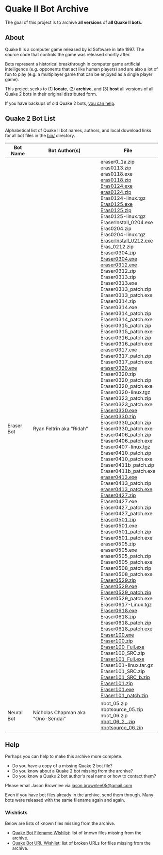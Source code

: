 # Quake II Bot Archive

The goal of this project is to archive **all versions** of **all Quake II bots**.

## About

Quake II is a computer game released by id Software in late 1997. The source code that controls the game was released shortly after.

Bots represent a historical breakthrough in computer game artificial intelligence (e.g. opponents that act like human players) and are also a lot of fun to play (e.g. a multiplayer game that can be enjoyed as a single player game).

This project seeks to (1) **locate**, (2) **archive**, and (3) **host** all versions of all Quake 2 bots in their original distributed form.

If you have backups of old Quake 2 bots, [you can help](#Help).

## Quake 2 Bot List

Alphabetical list of Quake II bot names, authors, and local download links for all bot files in the [bin/](bin/) directory.

Bot Name | Bot Author(s) | File
--- | --- | ---
Eraser Bot | Ryan Feltrin aka "Ridah" | eraser0_1a.zip<br>eras0113.zip<br>eras0118.exe<br>[eras0118.zip](bin/eras0118.zip)<br>[Eras0124.exe](bin/Eras0124.exe)<br>[eras0124.zip](bin/eras0124.zip)<br>Eras0124-linux.tgz<br>[Eras0125.exe](bin/Eras0125.exe)<br>[Eras0125.zip](bin/Eras0125.zip)<br>Eras0125-linux.tgz<br>EraserInstall_0204.exe<br>Eras0204.zip<br>Eras0204-linux.tgz<br>[EraserInstall_0212.exe](bin/EraserInstall_0212.exe)<br>Eras_0212.zip<br>Eraser0304.zip<br>[Eraser0304.exe](bin/Eraser0304.exe)<br>[eraser0312.exe](bin/eraser0312.exe)<br>Eraser0312.zip<br>Eraser0313.zip<br>Eraser0313.exe<br>Eraser0313_patch.zip<br>Eraser0313_patch.exe<br>Eraser0314.zip<br>Eraser0314.exe<br>Eraser0314_patch.zip<br>Eraser0314_patch.exe<br>Eraser0315_patch.zip<br>Eraser0315_patch.exe<br>Eraser0316_patch.zip<br>Eraser0316_patch.exe<br>[eraser0317.exe](bin/eraser0317.exe)<br>Eraser0317_patch.zip<br>Eraser0317_patch.exe<br>[eraser0320.exe](bin/eraser0320.exe)<br>Eraser0320.zip<br>Eraser0320_patch.zip<br>Eraser0320_patch.exe<br>Eraser0320-linux.tgz<br>Eraser0323_patch.zip<br>Eraser0323_patch.exe<br>[Eraser0330.exe](bin/Eraser0330.exe)<br>[Eraser0330.zip](bin/Eraser0330.zip)<br>Eraser0330_patch.zip<br>Eraser0330_patch.exe<br>Eraser0406_patch.zip<br>Eraser0406_patch.exe<br>Eraser0407-linux.tgz<br>Eraser0410_patch.zip<br>Eraser0410_patch.exe<br>Eraser0411b_patch.zip<br>Eraser0411b_patch.exe<br>[eraser0413.exe](bin/eraser0413.exe)<br>Eraser0413_patch.zip<br>[eraser0413_patch.exe](bin/eraser0413_patch.exe)<br>[Eraser0427.zip](bin/Eraser0427.zip)<br>Eraser0427.exe<br>Eraser0427_patch.zip<br>Eraser0427_patch.exe<br>[Eraser0501.zip](bin/Eraser0501.zip)<br>Eraser0501.exe<br>Eraser0501_patch.zip<br>Eraser0501_patch.exe<br>eraser0505.zip<br>eraser0505.exe<br>eraser0505_patch.zip<br>Eraser0505_patch.exe<br>Eraser0508_patch.zip<br>Eraser0508_patch.exe<br>[Eraser0529.zip](bin/Eraser0529.zip)<br>[Eraser0529.exe](bin/Eraser0529.exe)<br>[Eraser0529_patch.zip](bin/Eraser0529_patch.zip)<br>Eraser0529_patch.exe<br>Eraser0617-Linux.tgz<br>[Eraser0618.exe](bin/Eraser0618.exe)<br>Eraser0618.zip<br>Eraser0618_patch.zip<br>[Eraser0618_patch.exe](bin/Eraser0618_patch.exe)<br>[Eraser100.exe](bin/Eraser100.exe)<br>[Eraser100.zip](bin/Eraser100.zip)<br>[Eraser100_Full.exe](bin/Eraser100_Full.exe)<br>Eraser100_SRC.zip<br>[Eraser101_Full.exe](bin/Eraser101_Full.exe)<br>Eraser101-linux.tar.gz<br>Eraser101_SRC.zip<br>[Eraser101_SRC_b.zip](bin/Eraser101_SRC_b.zip)<br>[Eraser101.zip](bin/eraser101.zip)<br>[Eraser101.exe](bin/Eraser101.exe)<br>[Eraser101_patch.zip](bin/Eraser101_patch.zip)
Neural Bot | Nicholas Chapman aka "Ono-Sendai" | nbot_05.zip<br>nbotsource_05.zip<br>nbot_06.zip<br>[nbot_06_2_.zip](bin/nbot_06_2_.zip)<br>[nbotsource_06.zip](bin/nbotsource_06.zip)

## Help

Perhaps you can help to make this archive more complete.

* Do you have a copy of a missing Quake 2 bot file?
* Do you know about a Quake 2 bot missing from the archive?
* Do you know a Quake 2 bot author's real name or how to contact them?

Please email Jason Brownlee via jason.brownlee05@gmail.com

Even if you have bot files already in the archive, send them through. Many bots were released with the same filename again and again.

### Wishlists

Below are lists of known files missing from the archive.

* [Quake Bot Filename Wishlist](research/wishlist.txt): list of known files missing from the archive.
* [Quake Bot URL Wishlist](research/wishlist_urls.txt): list of broken URLs for files missing from the archive.


